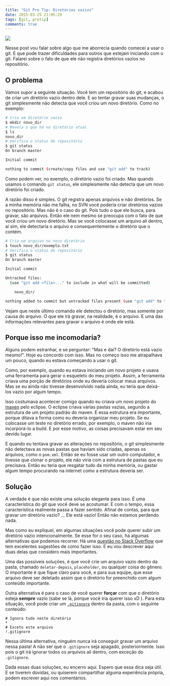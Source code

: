 ```yaml
---
title: "Git Pro Tip: Diretórios vazios"
date: 2015-03-25 21:05:29
tags: [git, protip]
comments: true
---
```


![](/images/git-logo.png)

Nesse post vou falar sobre algo que me aborrecia quando comecei a usar o git. E que pode trazer dificuldades para outros que estejam iniciando com o git. Falarei sobre o fato de que ele não registra diretórios vazios no repositório.

## O problema

Vamos supor a seguinte situação. Você tem um repositório do git, e acabou de criar um diretório vazio dentro dele. E ao tentar gravar suas mudanças, o git simplesmente não detecta que você criou um novo diretório. Como no exemplo:

```bash
# Cria um diretório vazio
$ mkdir novo_dir
# Revela o que há no diretório atual
$ ls
novo_dir
# Verifica o status do repositório
$ git status
On branch master

Initial commit

nothing to commit (create/copy files and use "git add" to track)
```

Como podem ver, no exemplo, o diretório vazio foi criado. Mas quando usamos o comando `git status`, ele simplesmente não detecta que um novo diretório foi criado.

A razão disso é simples. O git registra apenas arquivos e não diretórios. Se a minha memória não me falha, no SVN você poderia criar diretórios vazios no repositório. Mas não é o caso do git. Pois tudo o que ele busca, para gravar, são arquivos. Então ele nem mesmo se preocupa com o fato de que você criou um novo diretório. Mas se você colocasse um arquivo ali dentro, aí sim, ele detectaria o arquivo e consequentemente o diretório que o contém.

```bash
# Cria um arquivo no novo diretório
$ touch novo_dir/exemplo.txt
# Verifica o status do repositório
$ git status
On branch master

Initial commit

Untracked files:
  (use "git add <file>..." to include in what will be committed)

	novo_dir/

nothing added to commit but untracked files present (use "git add" to track)
```

Vejam que neste último comando ele detectou o diretório, mas somente por causa do arquivo. O que ele irá gravar, na realidade, é o arquivo. E uma das informações relevantes para gravar o arquivo é onde ele está.

## Porque isso me incomodaria?

Alguns podem estranhar, e se perguntar: "Mas e daí? O diretório está vazio mesmo!". Hoje eu concordo com isso. Mas no começo isso me atrapalhava um pouco, quando eu estava começando a usar o git.

Como, por exemplo, quando eu estava iniciando um novo projeto e usava uma ferramenta para gerar o esqueleto do meu projeto. Assim, a ferramenta criava uma porção de diretórios onde eu deveria colocar meus arquivos. Mas se eu ainda não tivesse desenvolvido nada ainda, eu teria que deixá-los vazio por algum tempo.

Isso costumava acontecer comigo quando eu criava um novo projeto do [maven][maven] pelo eclipse. O eclipse criava várias pastas vazias, segundo a estrutura de um projeto padrão do maven. E essa estrutura era importante, porque ditava a forma como eu deveria organizar meu projeto. Se eu colocasse um teste no diretório errado, por exemplo, o maven não iria incorporá-lo a build. E por esse motivo, as coisas precisavam estar em seu devido lugar.

E quando eu tentava gravar as alterações no repositório, o git simplesmente não detectava as novas pastas que haviam sido criadas, apenas os arquivos, como o `pom.xml`. Então se eu fosse usar um outro computador, e tivesse que clonar o projeto, ele não viria com a estrutura de pastas que eu precisava. Então eu teria que resgatar tudo da minha memória, ou gastar algum tempo procurando na internet como a estrutura deveria ser.

## Solução

A verdade é que não existe uma solução elegante para isso. É uma característica do git que você deve se acostumar. E com o tempo, essa característica realmente passa a fazer sentido. Afinal de contas, para que gravar um diretório vazio? ... Ele está vazio! Então não estamos perdendo nada.

Mas como eu expliquei, em algumas situações você pode querer subir um diretório vazio intencionalmente. Se esse for o seu caso, há algumas alternativas que podemos recorrer. Há uma [questão no Stack Overflow][stackoverflow-question] que tem excelentes sugestões de como fazer isso. E eu vou descrever aqui duas delas que considero mais importantes.

Uma das possíveis soluções, é que você crie um arquivo vazio dentro da pasta, chamado `deletar-depois`, `placeholder`, ou qualquer coisa do gênero. O importante é que fique claro para você, e para sua equipe, que esse arquivo deve ser deletado assim que o diretório for preenchido com algum conteúdo importante.

Outra alternativa é para o caso de você querer **forçar** com que o diretório esteja **sempre** vazio (sabe se lá, porque você iria querer isso xD ). Para esta situação, você pode criar um [`.gitignore`][gitignore] dentro da pasta, com o seguinte conteúdo:

```
# Ignora tudo neste diretório
*
# Exceto este arquivo
!.gitignore
```

Nessa última alternativa, ninguém nunca irá conseguir gravar um arquivo nessa pasta! A não ser que o `.gitignore` seja apagado, posteriormente. Isso pois o git irá ignorar todos os arquivos ali dentro, com exceção do `.gitignore`.

Dada essas duas soluções, eu encerro aqui. Espero que essa dica seja útil. E se tiverem dúvidas, ou quiserem compartilhar alguma experiência própria, podem escrever aqui nos comentários.

[maven]: https://maven.apache.org/
[stackoverflow-question]:  http://stackoverflow.com/questions/115983/how-can-i-add-an-empty-directory-to-a-git-repository
[gitignore]: http://git-scm.com/docs/gitignore
